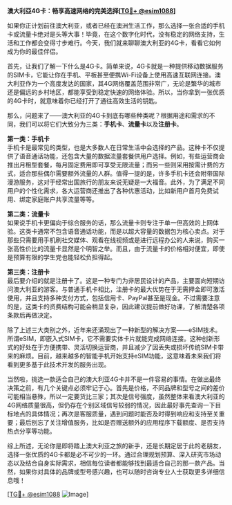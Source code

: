 **澳大利亞4G卡：畅享高速网络的完美选择[[TG💪+ @esim1088](https://t.me/s/esim1088)]**

如果你正计划前往澳大利亚，或者已经在澳洲生活工作，那么选择一张合适的手机卡或流量卡绝对是头等大事！毕竟，在这个数字化时代，没有稳定的网络支持，生活和工作都会变得寸步难行。今天，我们就来聊聊澳大利亚的4G卡，看看它如何成为你的最佳伴侣。

首先，让我们了解一下什么是4G卡。简单来说，4G卡就是一种提供移动数据服务的SIM卡，它能让你在手机、平板甚至便携Wi-Fi设备上使用高速互联网连接。澳大利亚作为一个高度发达的国家，其4G网络覆盖范围非常广，无论是繁华的城市还是偏远的乡村地区，都能享受到稳定快速的网络体验。所以，当你拿到一张优质的4G卡时，就意味着你已经打开了通往高效生活的钥匙。

那么，问题来了——澳大利亚的4G卡到底有哪些种类呢？根据用途和需求的不同，我们可以将它们大致分为三类：**手机卡**、**流量卡**以及**注册卡**。

**第一类：手机卡**  
手机卡是最常见的类型，也是大多数人在日常生活中会选择的产品。这种卡不仅提供了语音通话功能，还包含大量的数据流量套餐供用户选择。例如，有些运营商会推出月租型套餐，每月固定费用即可享受无限流量；而另一些则采用按需计费的方式，适合那些偶尔需要额外流量的人群。值得一提的是，许多手机卡还会附带国际漫游服务，这对于经常出国旅行的朋友来说无疑是一大福音。此外，为了满足不同用户的个性化需求，各大运营商还推出了各种优惠活动，比如新用户首月免费试用、绑定家庭账户共享流量等等。

**第二类：流量卡**  
如果说手机卡更偏向于综合服务的话，那么流量卡则专注于单一但高效的上网体验。这类卡通常不包含语音通话功能，而是以超大容量的数据包为核心卖点。对于那些只需要用手机刷社交媒体、观看在线视频或是进行远程办公的人来说，购买一张高性价比的流量卡显然是个明智之举。而且，由于流量卡的价格相对便宜，即使是预算有限的学生党也能轻松负担得起。

**第三类：注册卡**  
最后要介绍的就是注册卡了。这是一种专门为非居民设计的产品，主要面向短期访问澳大利亚的游客。与普通手机卡相比，注册卡的最大优势在于无需押金即可激活使用，并且支持多种支付方式，包括信用卡、PayPal甚至是现金。不过需要注意的是，这类卡的资费结构可能会稍显复杂，因此建议提前做好功课，了解清楚各项条款后再做决定。

除了上述三大类别之外，近年来还涌现出了一种新型的解决方案——eSIM技术。所谓eSIM，即嵌入式SIM卡，它不需要实体卡片就能完成网络连接。这种创新形式的好处在于方便携带、灵活切换运营商，并且减少了因丢失或损坏传统SIM卡带来的麻烦。目前，越来越多的智能手机开始支持eSIM功能，这意味着未来我们将看到更多基于此技术开发的服务出现。

当然啦，挑选一款适合自己的澳大利亚4G卡并不是一件容易的事情。在做出最终决策之前，有几个关键点必须牢记于心。首先是价格，不同品牌和型号之间的差价可能相当悬殊，所以一定要货比三家；其次是信号强度，虽然整体来看澳大利亚的4G网络质量很高，但仍存在个别区域信号较弱的情况，因此最好事先查询一下目标地点的具体情况；再次是客服质量，遇到问题时能否及时得到响应和支持至关重要；最后别忘了关注增值服务，比如是否赠送额外的应用程序下载额度、是否支持热点分享等功能。

综上所述，无论你是即将踏上澳大利亚之旅的新手，还是长期定居于此的老朋友，选择一张优质的4G卡都是必不可少的一环。通过合理规划预算、深入研究市场动态以及结合自身实际需求，相信每位读者都能够找到最适合自己的那一款产品。当然，如果你对具体的品牌或型号感兴趣，也可以随时咨询专业人士获取更多详细信息哦！

[[TG💪+ @esim1088](https://t.me/s/esim1088) ![Image](https://i.postimg.cc/4NQfJmqS/Snipaste-2025-05-13-00-14-12.png)]